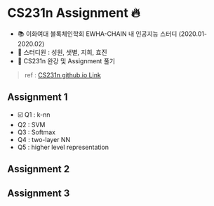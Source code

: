 # CS231n Assignment :fire:

- :books: 이화여대 블록체인학회 EWHA-CHAIN 내 인공지능 스터디 (2020.01-2020.02) 
- :running: 스터디원 : 성원, 샛별, 지희, 효진
- :dizzy: CS231n 완강 및 Assignment 풀기

> ref : [CS231n github.io Link](http://cs231n.github.io/assignments2019/assignment1/) 

## Assignment 1
- :ballot_box_with_check: Q1 : k-nn
- Q2 : SVM
- Q3 : Softmax
- Q4 : two-layer NN
- Q5 : higher level representation

## Assignment 2

## Assignment 3
